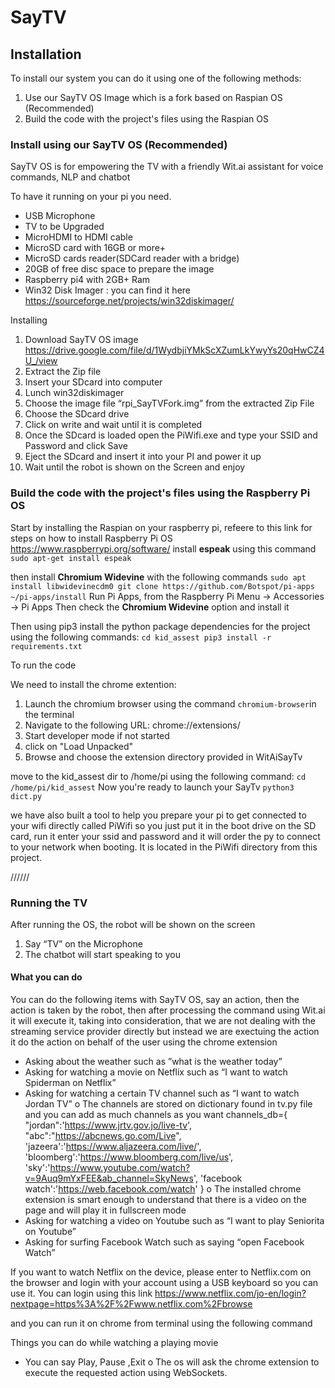 # SayTV

## Installation
To install our system you can do it using one of the following methods:
1. Use our SayTV OS Image which is a fork based on Raspian OS  (Recommended)
1. Build the code with the project's files using the Raspian OS   

### Install using our SayTV OS (Recommended)
SayTV OS  is for empowering the TV with a friendly Wit.ai assistant for voice commands, NLP and chatbot

To have it running on your pi you need.
* USB Microphone
* TV to be Upgraded
* MicroHDMI to HDMI cable
* MicroSD card with 16GB or more+
* MicroSD cards reader(SDCard reader with a bridge)
* 20GB of free disc space to prepare the image
* Raspberry pi4 with 2GB+ Ram
* Win32 Disk Imager : you can find it here   https://sourceforge.net/projects/win32diskimager/

Installing
1.	Download SayTV OS image https://drive.google.com/file/d/1WydbjiYMkScXZumLkYwyYs20qHwCZ4U_/view
1.	Extract the Zip file
1.	Insert your SDcard into computer
1.	Lunch win32diskimager
1.	Choose the image file “rpi_SayTVFork.img” from the extracted Zip File
1.	Choose the SDcard drive
1.	Click on write and wait until it is completed
1.	Once the SDcard is loaded open the PiWifi.exe and type your SSID and Password and click Save
1.	Eject the SDcard and insert it into your PI and power it up
1.	Wait until the robot is shown on the Screen and enjoy




### Build the code with the project's files using the Raspberry Pi OS
Start by installing the Raspian on your raspberry pi, refeere to this link for steps on how to install Raspberry Pi OS https://www.raspberrypi.org/software/
install **espeak** using this command
`sudo apt-get install espeak`

then install **Chromium Widevine** with the following commands
`sudo apt install libwidevinecdm0
git clone https://github.com/Botspot/pi-apps
~/pi-apps/install`
Run Pi Apps, from the Raspberry Pi Menu -> Accessories -> Pi Apps
Then check the **Chromium Widevine** option and install it

Then using pip3 install the python package dependencies for the project using the following commands:
`cd kid_assest
pip3 install -r requirements.txt`

To run the code

We need to install the chrome extention:
1. Launch the chromium browser using the command `chromium-browser`in the terminal
2. Navigate to the following URL: chrome://extensions/
3. Start developer mode if not started
4. click on "Load Unpacked"
5. Browse and choose the extension directory provided in WitAiSayTv 

move to the kid_assest dir to /home/pi using the following command:
`cd /home/pi/kid_assest`
Now you're ready to launch your SayTv
`python3 dict.py`

we have also built a tool to help you prepare your pi to get connected to your wifi directly called PiWifi
so you just put it in the boot drive on the SD card, run it enter your ssid and password  and it will order the py to connect to your network when booting.
It is located in the PiWifi directory from this project.


//////
### Running the TV
After running the OS, the robot will be shown on the screen
1.	Say “TV” on the Microphone
1. The chatbot will start speaking to you

#### What you can do
You can do the following items with SayTV OS, say an action, then the action is taken by the robot, then after processing the command using Wit.ai it will execute it, taking into consideration, that we are not dealing with the streaming service provider directly but instead we are exectuing the action it do the action on behalf of the user using the chrome extension 
-	Asking about the weather such as ”what is the weather today”
-	Asking for watching a movie on Netflix such as “I want to watch Spiderman on Netflix”
-	Asking for watching a certain TV channel  such as “I want to watch Jordan TV”
o	The channels are stored on dictionary found in tv.py file and you can add as much channels as you want
channels_db={
    "jordan":'https://www.jrtv.gov.jo/live-tv',
    "abc":"https://abcnews.go.com/Live",
    'jazeera':'https://www.aljazeera.com/live/',
    'bloomberg':'https://www.bloomberg.com/live/us',
    'sky':'https://www.youtube.com/watch?v=9Auq9mYxFEE&ab_channel=SkyNews',
    'facebook watch':'https://web.facebook.com/watch'
} 
o	The installed chrome extension is smart enough to understand that there is a video on the page and will play it in fullscreen mode 
-	Asking for watching a video on Youtube such as “I want to play Seniorita on Youtube”
-	Asking for surfing Facebook Watch such as saying “open Facebook Watch”

If you want to watch Netflix on the device, please enter to Netflix.com on the browser and login with your account using a USB keyboard so you can use it.
You can login using this link
https://www.netflix.com/jo-en/login?nextpage=https%3A%2F%2Fwww.netflix.com%2Fbrowse

and you can run it on chrome from terminal using the following command


Things you can do while watching a playing movie
-	You can say Play, Pause ,Exit 
o	The os will ask the chrome extension to execute the requested action using WebSockets. 








